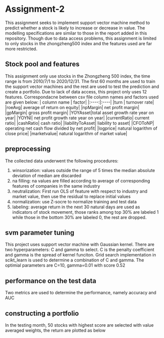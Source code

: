 # Assignment-2
This assignment seeks to implement support vector machine method to predict whether a stock is likely to increase or decrease in value. The modelling specifications are similar to those in the report added in this repository. Though due to data access problems, this assignment is limited to only stocks in the zhongzheng500 index and the features used are far more restricted.

## Stock pool and features
This assignment only use stocks in the Zhongzheng 500 index, the time range is from 2010/7/1 to 2020/12/31. The first 60 months are used to train the support vector machines and the rest are used to test the prediction and create a portfolio. Due to lack of data access, this project only uses 12 features. Correspondacne between csv file column names and factors used are given below:
| column name | factor|
|:----:|:----|
|turn | turnover rate|
|roeAvg| average of return on equity|
|npMargin| net profit margin|
|gpMargin| gross profit margin|
|YOYAsset|total asset growth rate year on year|
|YOYNI| net profit growth rate year on year|
|currentRatio| current ratio|
|cashRatio| cash ratio|
|liabilityToAsset| liability to asset|
|CFOToNP| operating net cash flow divided by net profit|
|logprice| natural logarithm of close price|
|marketvalue| natural logarithm of market value|

## preprocessing
The collected data underwent the following procedures:
1. winsorization: values outside the range of 5 times the median absolute deviation of median are discarded
2. na filling: na values are filled according to average of corresponding features of companies in the same industry
3. neutralization: First run OLS of feature with respect to industry and market value, then use the residual to replace initial values
4. normalization: use Z-socre to normalize training and test data
5. labeling: average return in the next 30 natural days are used as indicators of stock movement, those ranks among top 30% are labeled 1 while those in the bottom 30% are labeled 0, the rest are dropped.

## svm parameter tuning 
This project uses support vector machine with Gaussian kernel. There are two hyperparameters: C and gamma to select. C is the penalty coefficient and gamma is the spread of kernel funciton. Grid search implementation in scikt_learn is used to determine a combination of C and gamma. The optimial parameters are C=10, gamma=0.01 with score 0.52

## performance on the test data
Two metrics are used to determine the performance, namely accuracy and AUC

## constructing a portfolio
In the testing month, 50 stocks with highest score are selected with value averaged weights, the return are plotted as below
